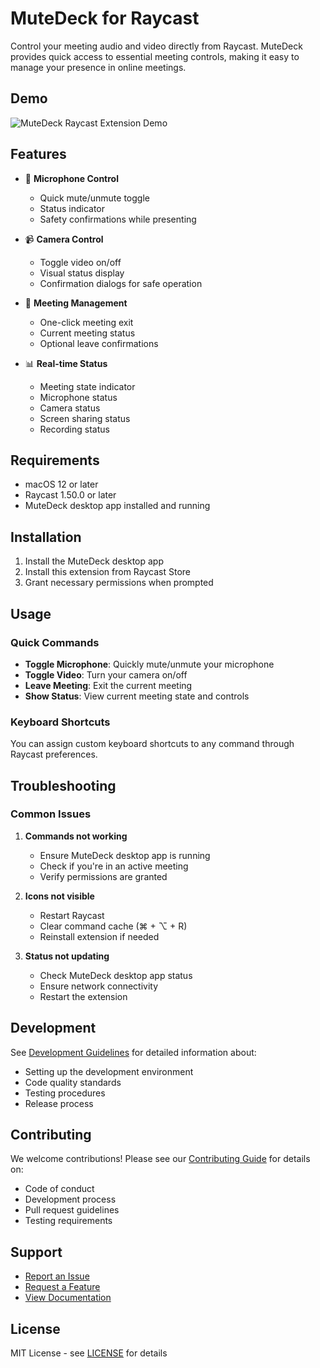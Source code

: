 # MuteDeck for Raycast

Control your meeting audio and video directly from Raycast. MuteDeck provides quick access to essential meeting controls, making it easy to manage your presence in online meetings.

## Demo

![MuteDeck Raycast Extension Demo](assets/store/screencast.gif)

## Features

- 🎤 **Microphone Control**
  - Quick mute/unmute toggle
  - Status indicator
  - Safety confirmations while presenting

- 📹 **Camera Control**
  - Toggle video on/off
  - Visual status display
  - Confirmation dialogs for safe operation

- 🚪 **Meeting Management**
  - One-click meeting exit
  - Current meeting status
  - Optional leave confirmations

- 📊 **Real-time Status**
  - Meeting state indicator
  - Microphone status
  - Camera status
  - Screen sharing status
  - Recording status

## Requirements

- macOS 12 or later
- Raycast 1.50.0 or later
- MuteDeck desktop app installed and running

## Installation

1. Install the MuteDeck desktop app
2. Install this extension from Raycast Store
3. Grant necessary permissions when prompted

## Usage

### Quick Commands

- **Toggle Microphone**: Quickly mute/unmute your microphone
- **Toggle Video**: Turn your camera on/off
- **Leave Meeting**: Exit the current meeting
- **Show Status**: View current meeting state and controls

### Keyboard Shortcuts

You can assign custom keyboard shortcuts to any command through Raycast preferences.

## Troubleshooting

### Common Issues

1. **Commands not working**

   - Ensure MuteDeck desktop app is running
   - Check if you're in an active meeting
   - Verify permissions are granted

2. **Icons not visible**

   - Restart Raycast
   - Clear command cache (⌘ + ⌥ + R)
   - Reinstall extension if needed

3. **Status not updating**
   - Check MuteDeck desktop app status
   - Ensure network connectivity
   - Restart the extension

## Development

See [Development Guidelines](docs/development.md) for detailed information about:

- Setting up the development environment
- Code quality standards
- Testing procedures
- Release process

## Contributing

We welcome contributions! Please see our [Contributing Guide](CONTRIBUTING.md) for details on:

- Code of conduct
- Development process
- Pull request guidelines
- Testing requirements

## Support

- [Report an Issue](https://github.com/chadrwalters/mutedeck-raycast-extension/issues)
- [Request a Feature](https://github.com/chadrwalters/mutedeck-raycast-extension/issues/new)
- [View Documentation](docs/)

## License

MIT License - see [LICENSE](LICENSE) for details
